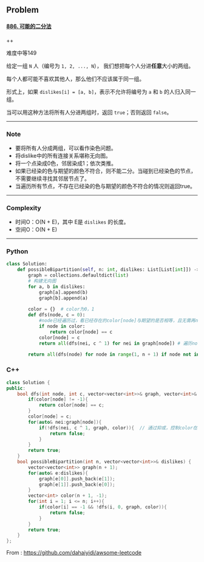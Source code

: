## Problem

#### [886. 可能的二分法](https://leetcode-cn.com/problems/possible-bipartition/)

++

难度中等149

给定一组 `N` 人（编号为 `1, 2, ..., N`）， 我们想把每个人分进**任意**大小的两组。

每个人都可能不喜欢其他人，那么他们不应该属于同一组。

形式上，如果 `dislikes[i] = [a, b]`，表示不允许将编号为 `a` 和 `b` 的人归入同一组。

当可以用这种方法将所有人分进两组时，返回 `true`；否则返回 `false`。

------

### Note

- 要将所有人分成两组，可以看作染色问题。
- 将dislike中的所有连接关系堪称无向图。
- 将一个点染成0色，邻居染成1；依次类推。
- 如果已经染的色与期望的颜色不符合，则不能二分。当碰到已经染色的节点，不需要继续寻找其邻居节点了。
- 当遍历所有节点，不存在已经染的色与期望的颜色不符合的情况则返回true。

------

### Complexity

- 时间O：O(N + E)，其中 E是 `dislikes` 的长度。
- 空间O：O(N + E)

------

### Python

```python
class Solution:
    def possibleBipartition(self, n: int, dislikes: List[List[int]]) -> bool:
        graph = collections.defaultdict(list)
        # 构建无向图
        for a, b in dislikes:
            graph[a].append(b)
            graph[b].append(a)
        
        color = {}  # color为0，1
        def dfs(node, c = 0):
            #node已经遍历过，看已经存在的color[node]与期望的是否相等，且无需再node上dfs
            if node in color:
                return color[node] == c
            color[node] = c 
            return all(dfs(nei, c ^ 1) for nei in graph[node]) # 遍历node的neighbour

        return all(dfs(node) for node in range(1, n + 1) if node not in color);  # 如果当前节点还没有遍历过（一个新的“聚类”），则需要遍历
```

### C++

```C++
class Solution {
public:
    bool dfs(int node, int c, vector<vector<int>>& graph, vector<int>& color){
        if(color[node] != -1){
            return color[node] == c;
        }
        color[node] = c;
        for(auto& nei:graph[node]){
            if(!dfs(nei, c ^ 1, graph, color)){  // 通过抑或，控制color在0，1两者变化
                return false;
            }
        }
        return true;
    }
    bool possibleBipartition(int n, vector<vector<int>>& dislikes) {
        vector<vector<int>> graph(n + 1);
        for(auto& e:dislikes){
            graph[e[0]].push_back(e[1]);            
            graph[e[1]].push_back(e[0]);    
        }
        vector<int> color(n + 1, -1);
        for(int i = 1; i <= n; i++){
            if(color[i] == -1 && !dfs(i, 0, graph, color)){
                return false;
            }
        }
        return true;
    }
};
```



From : https://github.com/dahaiyidi/awsome-leetcode
